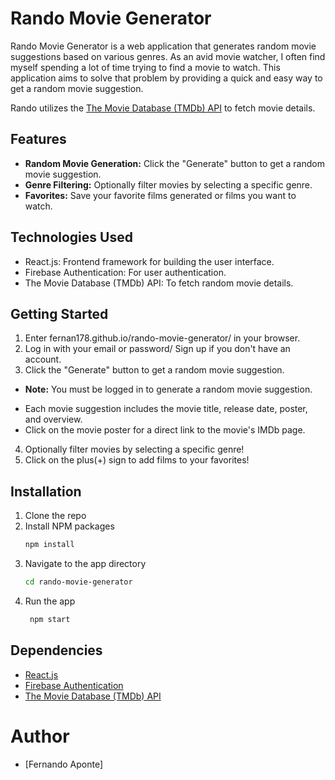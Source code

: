 # Rando Movie Generator

Rando Movie Generator is a web application that generates random movie suggestions based on various genres. As an avid movie watcher, I often find myself spending a lot of time trying to find a movie to watch. This application aims to solve that problem by providing a quick and easy way to get a random movie suggestion.

Rando utilizes the [The Movie Database (TMDb) API](https://www.themoviedb.org/documentation/api) to fetch movie details.

## Features

- **Random Movie Generation:** Click the "Generate" button to get a random movie suggestion.
- **Genre Filtering:** Optionally filter movies by selecting a specific genre.
- **Favorites:** Save your favorite films generated or films you want to watch.

## Technologies Used

- React.js: Frontend framework for building the user interface.
- Firebase Authentication: For user authentication.
- The Movie Database (TMDb) API: To fetch random movie details.

## Getting Started

1. Enter fernan178.github.io/rando-movie-generator/ in your browser.
2. Log in with your email or password/ Sign up if you don't have an account.
3. Click the "Generate" button to get a random movie suggestion.
- **Note:** You must be logged in to generate a random movie suggestion.
* Each movie suggestion includes the movie title, release date, poster, and overview.
* Click on the movie poster for a direct link to the movie's IMDb page.
4. Optionally filter movies by selecting a specific genre!
5. Click on the plus(+) sign to add films to your favorites!

## Installation

1. Clone the repo
2. Install NPM packages
   ```sh
   npm install
   ```
3. Navigate to the app directory
   ```sh
   cd rando-movie-generator
   ```
3. Run the app
   ```sh
    npm start
    ```

## Dependencies

- [React.js](https://reactjs.org/)
- [Firebase Authentication](https://firebase.google.com/docs/auth)
- [The Movie Database (TMDb) API](https://www.themoviedb.org/documentation/api)

# Author

- [Fernando Aponte]
